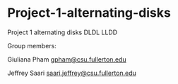 # Project-1-alternating-disks
Project 1 alternating disks DLDL LLDD

Group members:

Giuliana Pham gpham@csu.fullerton.edu

Jeffrey Saari saari.jeffrey@csu.fullerton.edu
